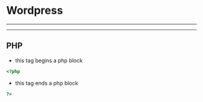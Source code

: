 # Wordpress

---

---

## PHP

- this tag begins a php block

```php
<?php
```

- this tag ends a php block

```php
?>
```
